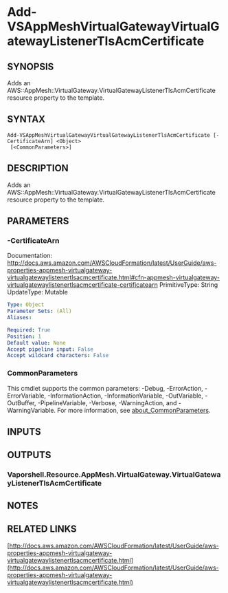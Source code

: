 # Add-VSAppMeshVirtualGatewayVirtualGatewayListenerTlsAcmCertificate

## SYNOPSIS
Adds an AWS::AppMesh::VirtualGateway.VirtualGatewayListenerTlsAcmCertificate resource property to the template.

## SYNTAX

```
Add-VSAppMeshVirtualGatewayVirtualGatewayListenerTlsAcmCertificate [-CertificateArn] <Object>
 [<CommonParameters>]
```

## DESCRIPTION
Adds an AWS::AppMesh::VirtualGateway.VirtualGatewayListenerTlsAcmCertificate resource property to the template.

## PARAMETERS

### -CertificateArn
Documentation: http://docs.aws.amazon.com/AWSCloudFormation/latest/UserGuide/aws-properties-appmesh-virtualgateway-virtualgatewaylistenertlsacmcertificate.html#cfn-appmesh-virtualgateway-virtualgatewaylistenertlsacmcertificate-certificatearn
PrimitiveType: String
UpdateType: Mutable

```yaml
Type: Object
Parameter Sets: (All)
Aliases:

Required: True
Position: 1
Default value: None
Accept pipeline input: False
Accept wildcard characters: False
```

### CommonParameters
This cmdlet supports the common parameters: -Debug, -ErrorAction, -ErrorVariable, -InformationAction, -InformationVariable, -OutVariable, -OutBuffer, -PipelineVariable, -Verbose, -WarningAction, and -WarningVariable. For more information, see [about_CommonParameters](http://go.microsoft.com/fwlink/?LinkID=113216).

## INPUTS

## OUTPUTS

### Vaporshell.Resource.AppMesh.VirtualGateway.VirtualGatewayListenerTlsAcmCertificate
## NOTES

## RELATED LINKS

[http://docs.aws.amazon.com/AWSCloudFormation/latest/UserGuide/aws-properties-appmesh-virtualgateway-virtualgatewaylistenertlsacmcertificate.html](http://docs.aws.amazon.com/AWSCloudFormation/latest/UserGuide/aws-properties-appmesh-virtualgateway-virtualgatewaylistenertlsacmcertificate.html)


